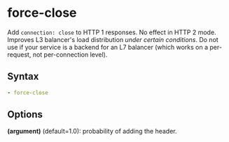 force-close
===========

Add `connection: close` to HTTP 1 responses. No effect in HTTP 2 mode. Improves L3 balancer's load distribution *under certain conditions*. Do not use if your service is a backend for an L7 balancer (which works on a per-request, not per-connection level).

Syntax
------

```yaml
- force-close
```

Options
-------

**(argument)** (default=1.0): probability of adding the header.
